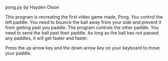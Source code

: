 pong.py by Hayden Olson

This program is recreating the first video game made, Pong. You control the left paddle.
You need to bounce the ball away from your side and prevent it from getting past you paddle.
The program controls the other paddle. You need to send the ball past their paddle.
As long as the ball has not passed any paddles, it will get faster and faster.

Press the up arrow key and the down arrow key on your keyboard to move your paddle.